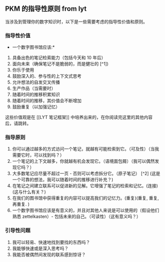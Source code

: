 ## PKM 的指导性原则 from lyt

当涉及到管理你的数字知识时，以下是一些需要考虑的指导性价值和原则。

### 指导性价值

* 一个数字图书馆应该:*
1. 具备出色的笔记检索能力（包括今天和 10 年后）
2. 面向未来（确保笔记不是脆弱的，而是健壮的 [^1])
3. 你乐于使用
5. 鼓励深入的、参与性的上下文式思考
6. 允许想法的自发交叉传播
7. 生产作品（当需要时）
8. 随着时间的推移积累知识
9. 随着时间的推移，其价值会不断增加
10. 鼓励重复（以加强记忆）

这些价值观是在 [[LYT 笔记框架]] 中培养出来的，在你阅读完这里的其他内容后，请跳转。

### 指导原则

1. 你可以通过越多的方式访问一个笔记，就越有可能检索到它。（可及性）（当我需要它时，可以找到吗？）
2. 一个笔记的上下文越多，你就越有机会发现它。（语境面包屑）（我可以偶然发现它吗？）
3. 大多数笔记应尽量不超过一页 - 否则可以考虑拆分它。（原子笔记） [^2] (这是一个可靠的想法，我可以随着时间的推移进行补充？)
4. 在笔记之间建立联系可以促进新的见解。它增强了笔记的检索和记忆。(连接) (这与什么有关？)
5. 在我们的图书馆中获得重复的内容可以提高我们的记忆力。(重复)(重复, 重复, 再重复. )
6. 一个数字图书馆应该是有意义的，并且对其他人来说是可以使用的（假设他们熟悉 zettelkasten）- 包括未来的自己。（可读性）（这有意义吗？）

### 引导性问题

1. 我可以轻易、快速地找到要找的东西吗？
2. 我能够快速或是深入思考吗？
3. 我能否被偶然间发现的联系感到惊讶？
